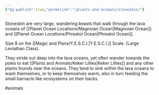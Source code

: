 ```yaml
---
{"dg-publish":true,"permalink":"/plants-and-animals/stoneskin/"}
---
```


Stoneskin are very large, wandering beasts that walk through the lava oceans of [[Planet Ocean Locations/Magnoian Ocean\|Magnoian Ocean]] and [[Planet Ocean Locations/Phreatol Ocean\|Phreatol Ocean]].

Size 8 on the [[Magic and Plans/Y.E.S.C.I.\|Y.E.S.C.I.]] Scale.
(Large Leviathan Class).

They stride out deep into the lava oceans, yet often wander towards the poles to eat [[Plants and Animals/Keker Lillies\|Keker Lillies]] and any other plants founds near the oceans. They tend to sink within the lava oceans to wash themselves, or to keep themselves warm, also in turn feeding the  small barnacle like ecosystems on their backs.

#animals 